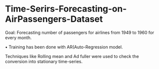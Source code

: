 # Time-Serirs-Forecasting-on-AirPassengers-Dataset
Goal: Forecasting number of passengers for airlines from 1949 to 1960 for every month. 

• Training has been done with AR(Auto-Regression model.  

Techniques like Rolling mean and Ad fuller were used to check the conversion into stationary time-series.
